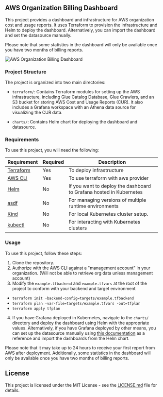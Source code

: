 ## AWS Organization Billing Dashboard

This project provides a dashboard and infrastructure for AWS organization cost and usage reports. It uses Terraform to provision the infrastructure and Helm to deploy the dashboard. Alternatively, you can import the dashboard and set the datasource manually.

Please note that some statistics in the dashboard will only be available once you have two months of billing reports.

![AWS Organization Billing Dashboard](https://miro.medium.com/v2/resize:fit:1400/format:webp/1*RqYB67hcoPy0sKmbLL0rpQ.png)

### Project Structure

The project is organized into two main directories:

- `terraform/`: Contains Terraform modules for setting up the AWS infrastructure, including Glue Catalog Database, Glue Crawlers, and an S3 bucket for storing AWS Cost and Usage Reports (CUR). It also includes a Grafana workspace with an Athena data source for visualizing the CUR data.

- `charts/`: Contains Helm chart for deploying the dashboard and datasource.

### Requirements

To use this project, you will need the following:

| Requirement                                             | Required | Description                                                         |
| ------------------------------------------------------- | -------- | ------------------------------------------------------------------- |
| [Terraform](https://www.terraform.io/downloads.html)    | Yes      | To deploy infrastructure                                            |
| [AWS CLI](https://aws.amazon.com/cli/)                  | Yes      | To use terraform with aws provider                                  |
| [Helm](https://helm.sh/docs/intro/install/)             | No       | If you want to deploy the dashboard to Grafana hosted in Kubernetes |
| [asdf](https://asdf-vm.com/#/core-manage-asdf)          | No       | For managing versions of multiple runtime environments              |
| [Kind](https://kind.sigs.k8s.io/docs/user/quick-start/) | No       | For local Kubernetes cluster setup.                                 |
| [kubectl](https://kubernetes.io/docs/tasks/tools/)      | No       | For interacting with Kubernetes clusters                            |

### Usage

To use this project, follow these steps:

1. Clone the repository.
2. Authorize with the AWS CLI against a "management account" in your organization. (Will not be able to retrieve org data unless management account)
3. Modify the `example.tfbackend` and `example.tfvars` at the root of the project to conform with your backend and target environment

- `terraform init -backend-config=targets/example.tfbackend`
- `terraform plan -var-file=targets/example.tfvars -out=tfplan`
- `terraform apply tfplan`

4. If you have Grafana deployed in Kubernetes, navigate to the `charts/` directory and deploy the dashboard using Helm with the appropriate values. Alternatively, if you have Grafana deployed by other means, you can set up the datasource manually using [this documentation](https://grafana.com/grafana/plugins/grafana-athena-datasource/?tab=overview) as a reference and import the dashboards from the Helm chart.

Please note that it may take up to 24 hours to receive your first report from AWS after deployment. Additionally, some statistics in the dashboard will only be available once you have two months of billing reports.

## License

This project is licensed under the MIT License - see the [LICENSE.md](LICENSE.md) file for details.
